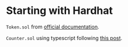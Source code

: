 # Starting with Hardhat

`Token.sol` from [official documentation](https://hardhat.org/tutorial/).

`Counter.sol` using typescript following [this post](https://rahulsethuram.medium.com/the-new-solidity-dev-stack-buidler-ethers-waffle-typescript-tutorial-f07917de48ae).